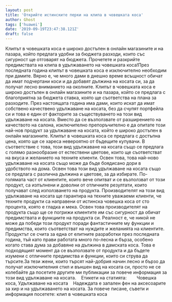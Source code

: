 ```yaml
---
layout: post
title: 'Открийте истинските перки на клипа в човешката коса'
author: Ghost
tags: ['huawei']
date: '2019-09-19T23:47:38.121Z'
draft: false
---
```


Клипът в човешката коса е широко достъпен в онлайн магазините и на пазара, който предлага удобни за бюджета разходи, които със сигурност ще отговарят на бюджета. Прочетете и разкрийте предимствата на клипа в удължаването на човешката коса!През последната година клипът в човешката коса е изключително необходим при дамите. Вярно е, че много дами в днешно време всъщност обичат да имат подчертани коси и да добавят дължина на косата си, за да получат лесно вниманието на околните. Клипът в човешката коса е широко достъпен в онлайн магазините и на пазара, който се предлага с благоприятна за бюджета ставка, която ще съответства на плана за разходите. През настоящата година има дами, които искат да имат собствено качествено удължаване на косата, без да счупят портфейла си и това е един от факторите за съществуването на този вид удължаване на косата. Вместо да се възползвате от разширението на качеството на салона, изключително препоръчително е да опитате този най-нов продукт за удължаване на косата, който е широко достъпен в онлайн магазините. Клипът в човешката коса се предлага с достъпна цена, която ще се хареса невероятно от бъдещите купувачи. В съответствие с това, този вид удължаване на косата също се предлага с голямо разнообразие от естествени цветове, които ще съответстват на вкуса и желанието на техните клиенти. Освен това, това най-ново удължаване на косата също може да бъде боядисано дори в удобството на дома. Освен това този вид удължаване на косата също се предлага с различна дължина и цветове, за да избирате. По-голямата част от клиентите, които вече опитват и се възползват от този продукт, са изпълнени и доволни от отличните резултати, които получават след използването на продукта. Производителят на този вид удължаване на косата ще гарантира на техните уважаеми клиенти, че техните продукти са направени от истинска човешка коса от сто процента, която е гладка и мека. Освен това производителят на продукта също ще се погрижи клиентите им със сигурност да обичат предимствата и функциите на продукта си. Реалност е, че никой не може да победи този продукт поради фантастичните му функции и предимства, които съответстват на нуждите и желанията на клиентите. Продуктът се счита за една от елитните разработки през последната година, тъй като прави работата много по-лесна и бърза, особено когато става дума за добавяне на дължина в дамската коса. Това е подходящият момент да се възползвате от продукта и да бъдете изумени с отличните предимства и функции, които си струва да търсите.За тези жени, които търсят най-добрия начин лесно и бързо да получат изключителния стил и външен вид на косата си, просто не се колебайте да посетите другите ми публикации за повече информация за този вид удължаване на косата.    Етикети на статията:        Човешка коса, Удължаване на косата    Надеждата е запален фен на аксесоарите за хир и на удължаването на косата. За повече писане, съвети и информация посетете: клип в човешката коса
